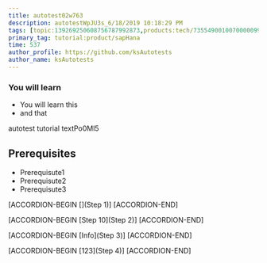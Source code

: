 ```yaml
---
title: autotest02w763
description: autotestWpJU3s_6/18/2019 10:18:29 PM
tags: [topic:139269250608756787992873,products:tech/73554900100700000996,tutorial:experience/advanced]
primary_tag: tutorial:product/sapHana
time: 537
author_profile: https://github.com/ksAutotests
author_name: ksAutotests
---
```

### You will learn
- You will learn this
- and that

autotest tutorial textPo0Ml5

## Prerequisites
- Prerequisute1
- Prerequisute2
- Prerequisute3

[ACCORDION-BEGIN [](Step 1)]
[ACCORDION-END]

[ACCORDION-BEGIN [Step 10](Step 2)]
[ACCORDION-END]

[ACCORDION-BEGIN [Info](Step 3)]
[ACCORDION-END]

[ACCORDION-BEGIN [123](Step 4)]
[ACCORDION-END]

